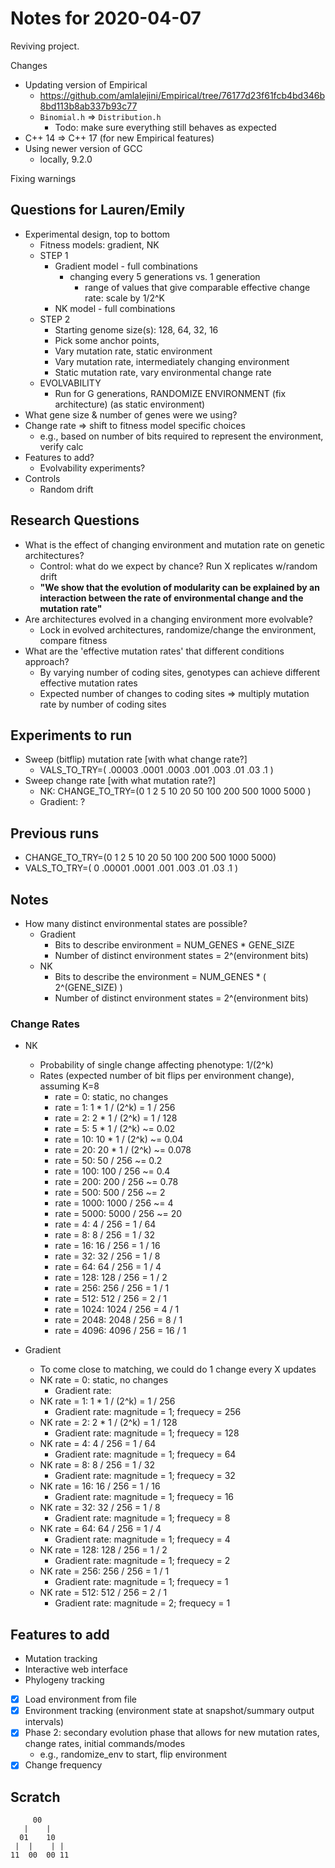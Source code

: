# Notes for 2020-04-07

Reviving project.

Changes

- Updating version of Empirical
  - <https://github.com/amlalejini/Empirical/tree/76177d23f61fcb4bd346b8bd113b8ab337b93c77>
  - `Binomial.h` => `Distribution.h`
    - Todo: make sure everything still behaves as expected
- C++ 14 => C++ 17 (for new Empirical features)
- Using newer version of GCC
  - locally, 9.2.0

Fixing warnings

## Questions for Lauren/Emily

- Experimental design, top to bottom
  - Fitness models: gradient, NK
  - STEP 1
    - Gradient model - full combinations
      - changing every 5 generations vs. 1 generation
        - range of values that give comparable effective change rate: scale by 1/2^K
    - NK model - full combinations
  - STEP 2
    - Starting genome size(s): 128, 64, 32, 16
    - Pick some anchor points,
    - Vary mutation rate, static environment
    - Vary mutation rate, intermediately changing environment
    - Static mutation rate, vary environmental change rate
  - EVOLVABILITY
    - Run for G generations, RANDOMIZE ENVIRONMENT (fix architecture) (as static environment)
- What gene size & number of genes were we using?
- Change rate => shift to fitness model specific choices
  - e.g., based on number of bits required to represent the environment, verify calc
- Features to add?
  - Evolvability experiments?
- Controls
  - Random drift

## Research Questions

- What is the effect of changing environment and mutation rate on genetic architectures?
  - Control: what do we expect by chance? Run X replicates w/random drift
  - **"We show that the evolution of modularity can be explained by an interaction between the rate of environmental change and the mutation rate"**
- Are architectures evolved in a changing environment more evolvable?
  - Lock in evolved architectures, randomize/change the environment, compare fitness
- What are the 'effective mutation rates' that different conditions approach?
  - By varying number of coding sites, genotypes can achieve different effective mutation rates
  - Expected number of changes to coding sites => multiply mutation rate by number of coding sites

## Experiments to run

- Sweep (bitflip) mutation rate [with what change rate?]
  - VALS_TO_TRY=( .00003 .0001 .0003 .001 .003 .01 .03 .1 )
- Sweep change rate [with what mutation rate?]
  - NK: CHANGE_TO_TRY=(0 1 2 5 10 20 50 100 200 500 1000 5000 )
  - Gradient: ?

## Previous runs

- CHANGE_TO_TRY=(0 1 2 5 10 20 50 100 200 500 1000 5000)
- VALS_TO_TRY=( 0 .00001 .0001 .001 .003 .01 .03 .1 )

## Notes

- How many distinct environmental states are possible?
  - Gradient
    - Bits to describe environment = NUM_GENES * GENE_SIZE
    - Number of distinct environment states = 2^(environment bits)
  - NK
    - Bits to describe the environment = NUM_GENES * ( 2^(GENE_SIZE) )
    - Number of distinct environment states = 2^(environment bits)

### Change Rates

- NK
  - Probability of single change affecting phenotype: 1/(2^k)
  - Rates (expected number of bit flips per environment change), assuming K=8
    - rate = 0: static, no changes
    - rate = 1:  1 * 1 / (2^k) = 1 / 256
    - rate = 2:  2 * 1 / (2^k) = 1 / 128
    - rate = 5:  5 * 1 / (2^k) ~= 0.02
    - rate = 10: 10 * 1 / (2^k) ~= 0.04
    - rate = 20: 20 * 1 / (2^k) ~= 0.078
    - rate = 50: 50 / 256 ~= 0.2
    - rate = 100: 100 / 256 ~= 0.4
    - rate = 200: 200 / 256 ~= 0.78
    - rate = 500: 500 / 256 ~= 2
    - rate = 1000: 1000 / 256 ~= 4
    - rate = 5000: 5000 / 256 ~= 20
    - rate = 4: 4 / 256 = 1 / 64
    - rate = 8: 8 / 256 = 1 / 32
    - rate = 16: 16 / 256 = 1 / 16
    - rate = 32: 32 / 256 = 1 / 8
    - rate = 64: 64 / 256 = 1 / 4
    - rate = 128: 128 / 256 = 1 / 2
    - rate = 256: 256 / 256 = 1 / 1
    - rate = 512: 512 / 256 = 2 / 1
    - rate = 1024: 1024 / 256 = 4 / 1
    - rate = 2048: 2048 / 256 = 8 / 1
    - rate = 4096: 4096 / 256 = 16 / 1

- Gradient
  - To come close to matching, we could do 1 change every X updates
  - NK rate = 0: static, no changes
    - Gradient rate:
  - NK rate = 1:  1 * 1 / (2^k) = 1 / 256
    - Gradient rate: magnitude = 1; frequecy = 256
  - NK rate = 2:  2 * 1 / (2^k) = 1 / 128
    - Gradient rate: magnitude = 1; frequecy = 128
  - NK rate = 4: 4 / 256 = 1 / 64
    - Gradient rate: magnitude = 1; frequecy = 64
  - NK rate = 8: 8 / 256 = 1 / 32
    - Gradient rate: magnitude = 1; frequecy = 32
  - NK rate = 16: 16 / 256 = 1 / 16
    - Gradient rate: magnitude = 1; frequecy = 16
  - NK rate = 32: 32 / 256 = 1 / 8
    - Gradient rate: magnitude = 1; frequecy = 8
  - NK rate = 64: 64 / 256 = 1 / 4
    - Gradient rate: magnitude = 1; frequecy = 4
  - NK rate = 128: 128 / 256 = 1 / 2
    - Gradient rate: magnitude = 1; frequecy = 2
  - NK rate = 256: 256 / 256 = 1 / 1
    - Gradient rate: magnitude = 1; frequecy = 1
  - NK rate = 512: 512 / 256 = 2 / 1
    - Gradient rate: magnitude = 2; frequecy = 1

## Features to add

- Mutation tracking
- Interactive web interface
- Phylogeny tracking
- [x] Load environment from file
- [x] Environment tracking (environment state at snapshot/summary output intervals)
- [x] Phase 2: secondary evolution phase that allows for new mutation rates, change rates, initial commands/modes
  - e.g., randomize_env to start, flip environment
- [x] Change frequency

## Scratch

```
     00
   |    |
  01    10
 |  |    | |
11  00  00 11
```
